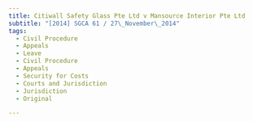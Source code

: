 ```yaml
---
title: Citiwall Safety Glass Pte Ltd v Mansource Interior Pte Ltd 
subtitle: "[2014] SGCA 61 / 27\_November\_2014"
tags:
  - Civil Procedure
  - Appeals
  - Leave
  - Civil Procedure
  - Appeals
  - Security for Costs
  - Courts and Jurisdiction
  - Jurisdiction
  - Original

---
```



